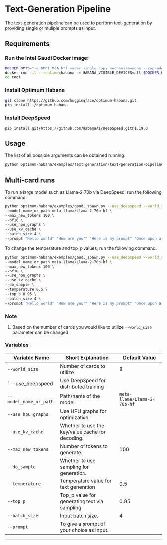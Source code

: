 # Text-Generation Pipeline

The text-generation pipeline can be used to perform text-generation by providing single or muliple prompts as input.

## Requirements

### Run the Intel Gaudi Docker image:

```bash
DOCKER_OPTS="-e OMPI_MCA_btl_vader_single_copy_mechanism=none --cap-add=sys_nice --net=host --ipc=host"
docker run -it --runtime=habana -e HABANA_VISIBLE_DEVICES=all $DOCKER_OPTS vault.habana.ai/gaudi-docker/1.20.0/ubuntu22.04/habanalabs/pytorch-installer-2.6.0:latest
cd root
```

### Install Optimum Habana

```bash
git clone https://github.com/huggingface/optimum-habana.git
pip install ./optimum-habana
```

### Install DeepSpeed 

```bash
pip install git+https://github.com/HabanaAI/DeepSpeed.git@1.19.0
```

## Usage

The list of all possible arguments can be obtained running:
```bash
python optimum-habana/examples/text-generation/text-generation-pipeline/run_pipeline.py --help
```

## Multi-card runs

To run a large model such as Llama-2-70b via DeepSpeed, run the following command.
```bash
python optimum-habana/examples/gaudi_spawn.py --use_deepspeed --world_size 8 optimum-habana/examples/text-generation/text-generation-pipeline/run_pipeline.py \
--model_name_or_path meta-llama/Llama-2-70b-hf \
--max_new_tokens 100 \
--bf16 \
--use_hpu_graphs \
--use_kv_cache \
--batch_size 4 \
--prompt "Hello world" "How are you?" "Here is my prompt" "Once upon a time"
```

To change the temperature and top_p values, run the following command.
```bash
python optimum-habana/examples/gaudi_spawn.py --use_deepspeed --world_size 8 optimum-habana/examples/text-generation/text-generation-pipeline/run_pipeline.py \
--model_name_or_path meta-llama/Llama-2-70b-hf \
--max_new_tokens 100 \
--bf16 \
--use_hpu_graphs \
--use_kv_cache \
--do_sample \
--temperature 0.5 \
--top_p 0.95 \
--batch_size 4 \
--prompt "Hello world" "How are you?" "Here is my prompt" "Once upon a time"
```

### Note 
1. Based on the number of cards you would like to utilize `--world_size` parameter can be changed 

### Variables

| Variable Name                  | Short Explanation                        | Default Value                     |
|--------------------------------|------------------------------------------|-----------------------------------|
| `--world_size`                 | Number of cards to utilize               | 8                                 |
| `--use_deepspeed               | Use DeepSpeed for distributed training   |                                   |
| `--model_name_or_path`         | Path/name of the model                   | `meta-llama/Llama-2-70b-hf`       |
| `--use_hpu_graphs`             | Use HPU graphs for optimization          |                                   |
| `--use_kv_cache`               | Whether to use the key/value cache for decoding. |                           |
| `--max_new_tokens`             | Number of tokens to generate.            | 100                               |
| `--do_sample`                  | Whether to use sampling for generation.  |                                   |
| `--temperature`                | Temperature value for text generation    | 0.5                               |
| `--top_p`                      | Top_p value for generating text via sampling | 0.95                          |
| `--batch_size`                 | Input batch size.                        | 4                                 |
| `--prompt`                     | To give a prompt of your choice as input.|                                   |
---
